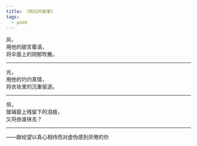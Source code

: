```yaml
---
title: 《雨后的故事》
tags:
  - poem
---
```


风， <br>
用他的甜言蜜语， <br>
将伞面上的阴郁吹散。 <br>

---

光， <br>
用他的灼灼真情， <br>
将衣妆里的沉重驱逐。 <br>

---

但， <br>
玻璃窗上残留下的泪痕， <br>
又将由谁抹去？ <br>

---

——献给望以真心相待而对虚伪感到厌倦的你